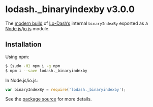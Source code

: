 # lodash._binaryindexby v3.0.0

The [modern build](https://github.com/lodash/lodash/wiki/Build-Differences) of [Lo-Dash’s](https://lodash.com/) internal `binaryIndexBy` exported as a [Node.js](http://nodejs.org/)/[io.js](https://iojs.org/) module.

## Installation

Using npm:

```bash
$ {sudo -H} npm i -g npm
$ npm i --save lodash._binaryindexby
```

In Node.js/io.js:

```js
var binaryIndexBy = require('lodash._binaryindexby');
```

See the [package source](https://github.com/lodash/lodash/blob/3.0.0-npm-packages/lodash._binaryindexby/index.js) for more details.
